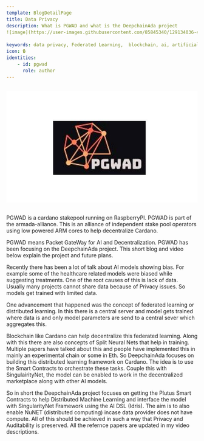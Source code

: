 ```yaml
---
template: BlogDetailPage
title: Data Privacy
description: What is PGWAD and what is the DeepchainAda project
![image](https://user-images.githubusercontent.com/85845340/129134036-47dc401c-8891-44f6-bb0a-60958a1937f5.png)

keywords: data privacy, Federated Learning,  blockchain, ai, artificial intelligence
icon: 🔒
identities: 
    - id: pgwad
      role: author
---
```


##
![PGWAD](https://github.com/pgwadapool/poolpage/blob/main/logo.JPG?raw=true)
##

PGWAD is a cardano stakepool running on RaspberryPI. PGWAD is part of the armada-alliance. This is an alliance of independent stake pool operators using low powered ARM cores to help decentralize Cardano.

PGWAD means Packet GateWay for AI and Decentralization. PGWAD has been focusing on the DeepchainAda project. This short blog and video below explain the project and future plans.

Recently there has been a lot of talk about AI  models showing bias. For example some of the healthcare related models were biased while suggesting treatments. One of the root causes of this is lack of data. Usually many projects cannot share data because of Privacy issues. So models get trained with limited data.

One advancement that happened was the concept of federated learning or distributed learning. In this there is a central server and model gets trained where data is and only model parameters are send to a central sever which aggregates this. 

Blockchain like Cardano can help decentralize this federated learning. Along with this there are also concepts of Split Neural Nets that help in training. Multiple papers have talked about this and people have implemented this in mainly an experimental chain or some in Eth. So DeepchainAda focuses on building this distributed learning framework on Cardano. The idea is to use the Smart Contracts to orchestrate these tasks. Couple this with SingulairityNet, the model can be enabled to work in the decentralized marketplace along with other AI models. 

So in short the DeepchainAda project focuses on getting the Plutus Smart Contracts to help Distributed Machine Learning and interface the model with SingularityNet Framework using the AI DSL (Idris). The aim is to also enable NuNET (distributed computing) incase data provider does not have compute. All of this should be achieved in such a way that Privacy and Auditability is preserved. All the refernce papers are updated in my video descriptions.

<YoutubeVideo url="https://www.youtube.com/watch?v=RhDvS8e7YLQ&t=1165s" />
